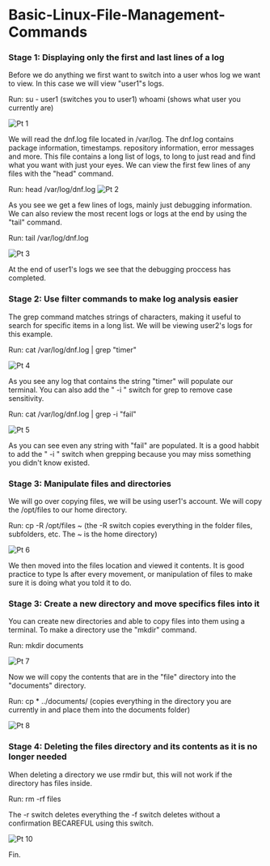 # Basic-Linux-File-Management-Commands

### Stage 1: Displaying only the first and last lines of a log

Before we do anything we first want to switch into a user whos log we want to view. In this case we will view "user1"s logs.

Run:
su - user1  (switches you to user1)
whoami      (shows what user you currently are)

![Pt 1](https://github.com/Magee3/Basic-Linux-File-Management-Commands/assets/134301259/10c98ec2-6ba5-49ce-97bf-73a480b2d0c3)

We will read the dnf.log file located in  /var/log. The dnf.log contains package information, timestamps. repository information, error messages and more. This file
contains a long list of logs, to long to just read and find what you want with just your eyes. We can view the first few lines of any files with the "head" command.

Run: head /var/log/dnf.log
![Pt 2](https://github.com/Magee3/Basic-Linux-File-Management-Commands/assets/134301259/3f6ae3f7-0c65-4f5d-8488-918baf09be1b)

As you see we get a few lines of logs, mainly just debugging information. We can also review the most recent logs or logs at the end by using the "tail" command.

Run: tail /var/log/dnf.log

![Pt 3](https://github.com/Magee3/Basic-Linux-File-Management-Commands/assets/134301259/2c418b0f-f001-4cba-909e-2e7ccad04b9c)

At the end of user1's logs we see that the debugging proccess has completed.

### Stage 2: Use filter commands to make log analysis easier

The grep command matches strings of characters, making it useful to search for specific items in a long list.
We will be viewing user2's logs for this example.

Run: cat /var/log/dnf.log | grep "timer"

![Pt 4](https://github.com/Magee3/Basic-Linux-File-Management-Commands/assets/134301259/8898a23d-0d52-441a-a5eb-210cc7bb2984)

As you see any log that contains the string "timer" will populate our terminal. You can also add the " -i " switch for grep to remove case sensitivity.

Run: cat /var/log/dnf.log | grep -i "fail"

![Pt 5](https://github.com/Magee3/Basic-Linux-File-Management-Commands/assets/134301259/5553828f-46a3-4ec6-97d0-a7bb850372d1)

As you can see even any string with "fail" are populated. It is a good habbit to add the " -i " switch when grepping because you may miss something you
didn't know existed.

### Stage 3: Manipulate files and directories

We will go over copying files, we will be using user1's account. We will copy the /opt/files to our home directory.

Run: cp -R /opt/files ~    (the -R switch copies everything in the folder files, subfolders, etc. The ~ is the home directory)

![Pt 6](https://github.com/Magee3/Basic-Linux-File-Management-Commands/assets/134301259/2f9c7b2b-aed2-48e3-8026-3bb077179e3d)

We then moved into the files location and viewed it contents. It is good practice to type ls after every movement, or manipulation of files to make sure it is doing what you told it to do.

### Stage 3: Create a new directory and move specifics files into it

You can create new directories and able to copy files into them using a terminal. To make a directory use the "mkdir" command.

Run: mkdir documents

![Pt 7](https://github.com/Magee3/Basic-Linux-File-Management-Commands/assets/134301259/717e9a5a-7797-4cd4-a949-02573fce8e74)

Now we will copy the contents that are in the "file" directory into the "documents" directory.

Run: cp * ../documents/   (copies everything in the directory you are currently in and place them into the documents folder)

![Pt 8](https://github.com/Magee3/Basic-Linux-File-Management-Commands/assets/134301259/0aa17f7a-2284-4520-87b7-132b2651afed)

### Stage 4: Deleting the files directory and its contents as it is no longer needed

When deleting a directory we use rmdir but, this will not work if the directory has files inside.

Run: rm -rf files 

The -r switch deletes everything
the -f switch deletes without a confirmation BECAREFUL using this switch.

![Pt 10](https://github.com/Magee3/Basic-Linux-File-Management-Commands/assets/134301259/40c0cb25-ceaa-47c0-af23-24a258e02e1e)


Fin.

